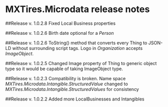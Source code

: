 ﻿# MXTires.Microdata release notes
##Release v. 1.0.2.8
Fixed Local Business properties

##Release v. 1.0.2.6
Birth date optional for a <i>Person</i>

##Release v. 1.0.2.6
ToString() method that converts every Thing to JSON-LD without surrounding script tags. Logo in <i>Organization</i> accepts <i>ImageObject</i>.

##Release v. 1.0.2.5
Changed Image property of Thing to generic object type so it would be capable of taking ImageObject type.

##Release v. 1.0.2.3
Compatibility is broken. Name space <i>MXTires.Microdata.Intangible.StructuredValue</i> changed to <i>MXTires.Microdata.Intangible.StructuredValues</i> for consistency

##Release v. 1.0.2.2
Added more LocalBusinesses and Intangibles